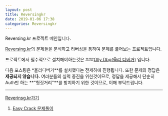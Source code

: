 ```yaml
---
layout: post
title: Reversingkr
date: 2019-01-06 17:38
categories: Reversingkr
---
```


Reversing.kr 프로젝트 메인입니다.

[Reversing.kr](http://reversing.kr)의 문제들을 분석하고 
리버싱을 통하여 문제를 풀어보는 프로젝트입니다.

프로젝트에서 필수적으로 설치해야하는것은
###[Olly Dbg(올리 디버거)](http://http://www.ollydbg.de/)
입니다. 

다음 포스팅은 *올리디버거**를 설치했다는 전제하에 진행됩니다.
또한 문제의 정답은 **제공되지 않습니다.**
여러분들의 실력 증진을 위한것이므로, 정답을 제공해서 단순히
Auth만 하는 **"헛짓거리"**를 방지하기 위한 것이므로, 이해 부탁드립니다.

* * *

[Reverinsg.kr가기](http://reversing.kr)

1. [Easy Crack 문제풀이]()
